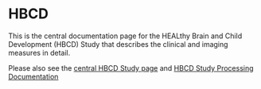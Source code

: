 # HBCD

This is the central documentation page for the HEALthy Brain and Child Development (HBCD) Study that describes the clinical and imaging measures in detail. 

Please also see the [central HBCD Study page](https://hbcdstudy.org/) and [HBCD Study Processing Documentation](https://hbcd-cbrain-processing.readthedocs.io/latest/)
